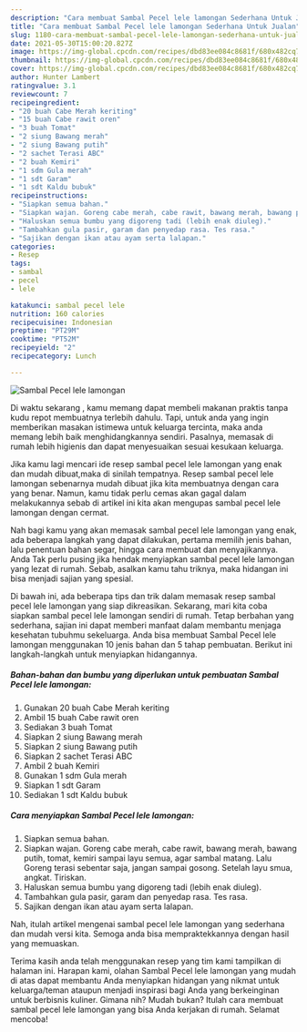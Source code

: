 ```yaml
---
description: "Cara membuat Sambal Pecel lele lamongan Sederhana Untuk Jualan"
title: "Cara membuat Sambal Pecel lele lamongan Sederhana Untuk Jualan"
slug: 1180-cara-membuat-sambal-pecel-lele-lamongan-sederhana-untuk-jualan
date: 2021-05-30T15:00:20.827Z
image: https://img-global.cpcdn.com/recipes/dbd83ee084c8681f/680x482cq70/sambal-pecel-lele-lamongan-foto-resep-utama.jpg
thumbnail: https://img-global.cpcdn.com/recipes/dbd83ee084c8681f/680x482cq70/sambal-pecel-lele-lamongan-foto-resep-utama.jpg
cover: https://img-global.cpcdn.com/recipes/dbd83ee084c8681f/680x482cq70/sambal-pecel-lele-lamongan-foto-resep-utama.jpg
author: Hunter Lambert
ratingvalue: 3.1
reviewcount: 7
recipeingredient:
- "20 buah Cabe Merah keriting"
- "15 buah Cabe rawit oren"
- "3 buah Tomat"
- "2 siung Bawang merah"
- "2 siung Bawang putih"
- "2 sachet Terasi ABC"
- "2 buah Kemiri"
- "1 sdm Gula merah"
- "1 sdt Garam"
- "1 sdt Kaldu bubuk"
recipeinstructions:
- "Siapkan semua bahan."
- "Siapkan wajan. Goreng cabe merah, cabe rawit, bawang merah, bawang putih, tomat, kemiri sampai layu semua, agar sambal matang. Lalu Goreng terasi sebentar saja, jangan sampai gosong. Setelah layu smua, angkat. Tiriskan."
- "Haluskan semua bumbu yang digoreng tadi (lebih enak diuleg)."
- "Tambahkan gula pasir, garam dan penyedap rasa. Tes rasa."
- "Sajikan dengan ikan atau ayam serta lalapan."
categories:
- Resep
tags:
- sambal
- pecel
- lele

katakunci: sambal pecel lele 
nutrition: 160 calories
recipecuisine: Indonesian
preptime: "PT29M"
cooktime: "PT52M"
recipeyield: "2"
recipecategory: Lunch

---
```



![Sambal Pecel lele lamongan](https://img-global.cpcdn.com/recipes/dbd83ee084c8681f/680x482cq70/sambal-pecel-lele-lamongan-foto-resep-utama.jpg)

Di waktu  sekarang , kamu memang dapat membeli makanan praktis tanpa kudu repot membuatnya terlebih dahulu. Tapi, untuk anda yang ingin memberikan masakan istimewa untuk keluarga tercinta, maka anda memang lebih baik menghidangkannya sendiri. Pasalnya, memasak di rumah lebih higienis dan dapat menyesuaikan sesuai kesukaan keluarga.

Jika kamu lagi mencari ide resep sambal pecel lele lamongan yang enak dan mudah dibuat,maka di sinilah tempatnya. Resep sambal pecel lele lamongan  sebenarnya mudah dibuat jika kita membuatnya dengan cara yang benar. Namun, kamu tidak perlu cemas akan gagal dalam melakukannya 
sebab di artikel ini kita akan mengupas sambal pecel lele lamongan dengan cermat.  



Nah bagi kamu yang akan memasak sambal pecel lele lamongan yang enak, ada beberapa langkah yang dapat dilakukan, pertama memilih jenis bahan, lalu penentuan bahan segar, hingga cara membuat dan menyajikannya. Anda Tak perlu pusing jika hendak menyiapkan sambal pecel lele lamongan yang lezat di rumah. Sebab, asalkan kamu  tahu triknya, maka hidangan ini bisa menjadi sajian yang spesial.

Di bawah ini, ada beberapa tips dan trik dalam memasak resep sambal pecel lele lamongan yang siap dikreasikan. Sekarang, mari kita coba siapkan sambal pecel lele lamongan sendiri di rumah. Tetap berbahan yang sederhana, sajian ini dapat memberi manfaat dalam membantu menjaga kesehatan tubuhmu sekeluarga. Anda bisa membuat Sambal Pecel lele lamongan menggunakan 10 jenis bahan dan 5 tahap pembuatan. Berikut ini langkah-langkah untuk menyiapkan hidangannya.

<!--inarticleads1-->

##### Bahan-bahan dan bumbu yang diperlukan untuk pembuatan Sambal Pecel lele lamongan:

1. Gunakan 20 buah Cabe Merah keriting
1. Ambil 15 buah Cabe rawit oren
1. Sediakan 3 buah Tomat
1. Siapkan 2 siung Bawang merah
1. Siapkan 2 siung Bawang putih
1. Siapkan 2 sachet Terasi ABC
1. Ambil 2 buah Kemiri
1. Gunakan 1 sdm Gula merah
1. Siapkan 1 sdt Garam
1. Sediakan 1 sdt Kaldu bubuk




<!--inarticleads2-->

##### Cara menyiapkan Sambal Pecel lele lamongan:

1. Siapkan semua bahan.
1. Siapkan wajan. Goreng cabe merah, cabe rawit, bawang merah, bawang putih, tomat, kemiri sampai layu semua, agar sambal matang. Lalu Goreng terasi sebentar saja, jangan sampai gosong. Setelah layu smua, angkat. Tiriskan.
1. Haluskan semua bumbu yang digoreng tadi (lebih enak diuleg).
1. Tambahkan gula pasir, garam dan penyedap rasa. Tes rasa.
1. Sajikan dengan ikan atau ayam serta lalapan.




Nah, itulah artikel mengenai  sambal pecel lele lamongan  yang sederhana dan mudah versi kita. Semoga anda bisa mempraktekkannya dengan hasil yang memuaskan. 

Terima kasih anda telah menggunakan resep yang tim kami tampilkan di halaman ini. Harapan kami, olahan  Sambal Pecel lele lamongan yang mudah di atas dapat membantu Anda menyiapkan hidangan yang nikmat untuk keluarga/teman ataupun menjadi inspirasi bagi Anda yang berkeinginan untuk berbisnis kuliner. Gimana nih? Mudah bukan? Itulah cara membuat sambal pecel lele lamongan yang bisa Anda kerjakan di rumah. Selamat mencoba!

